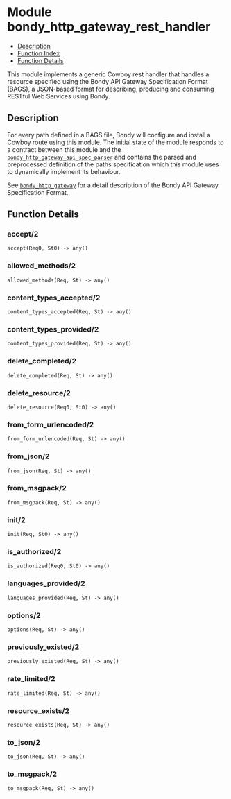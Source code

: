 

# Module bondy_http_gateway_rest_handler #
* [Description](#description)
* [Function Index](#index)
* [Function Details](#functions)

This module implements a generic Cowboy rest handler that handles a resource
specified using the Bondy API Gateway Specification Format (BAGS),
a JSON-based format for describing, producing and consuming
RESTful Web Services using Bondy.

<a name="description"></a>

## Description ##

For every path defined in a BAGS file, Bondy will configure and install a
Cowboy route using this module. The initial state of the module responds to
a contract between this module and the [`bondy_http_gateway_api_spec_parser`](bondy_http_gateway_api_spec_parser.md)
and contains the parsed and preprocessed definition of the paths
specification which this module uses to dynamically implement its behaviour.

See [`bondy_http_gateway`](bondy_http_gateway.md) for a detail description of the
Bondy API Gateway Specification Format.
<a name="functions"></a>

## Function Details ##

<a name="accept-2"></a>

### accept/2 ###

`accept(Req0, St0) -> any()`

<a name="allowed_methods-2"></a>

### allowed_methods/2 ###

`allowed_methods(Req, St) -> any()`

<a name="content_types_accepted-2"></a>

### content_types_accepted/2 ###

`content_types_accepted(Req, St) -> any()`

<a name="content_types_provided-2"></a>

### content_types_provided/2 ###

`content_types_provided(Req, St) -> any()`

<a name="delete_completed-2"></a>

### delete_completed/2 ###

`delete_completed(Req, St) -> any()`

<a name="delete_resource-2"></a>

### delete_resource/2 ###

`delete_resource(Req0, St0) -> any()`

<a name="from_form_urlencoded-2"></a>

### from_form_urlencoded/2 ###

`from_form_urlencoded(Req, St) -> any()`

<a name="from_json-2"></a>

### from_json/2 ###

`from_json(Req, St) -> any()`

<a name="from_msgpack-2"></a>

### from_msgpack/2 ###

`from_msgpack(Req, St) -> any()`

<a name="init-2"></a>

### init/2 ###

`init(Req, St0) -> any()`

<a name="is_authorized-2"></a>

### is_authorized/2 ###

`is_authorized(Req0, St0) -> any()`

<a name="languages_provided-2"></a>

### languages_provided/2 ###

`languages_provided(Req, St) -> any()`

<a name="options-2"></a>

### options/2 ###

`options(Req, St) -> any()`

<a name="previously_existed-2"></a>

### previously_existed/2 ###

`previously_existed(Req, St) -> any()`

<a name="rate_limited-2"></a>

### rate_limited/2 ###

`rate_limited(Req, St) -> any()`

<a name="resource_exists-2"></a>

### resource_exists/2 ###

`resource_exists(Req, St) -> any()`

<a name="to_json-2"></a>

### to_json/2 ###

`to_json(Req, St) -> any()`

<a name="to_msgpack-2"></a>

### to_msgpack/2 ###

`to_msgpack(Req, St) -> any()`

